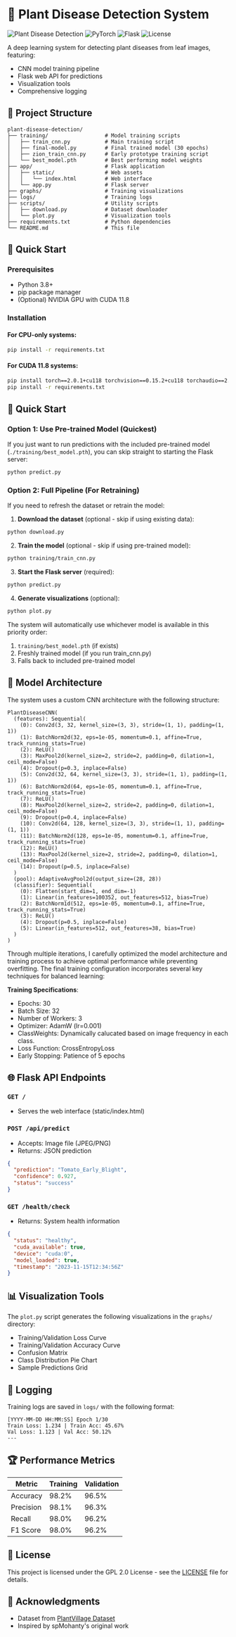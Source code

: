 # 🌱 Plant Disease Detection System

![Plant Disease Detection](https://img.shields.io/badge/Python-3.8%2B-blue)
![PyTorch](https://img.shields.io/badge/PyTorch-2.0.1+-red)
![Flask](https://img.shields.io/badge/Flask-2.3.2-lightgrey)
![License](https://img.shields.io/badge/License-GPL--2.0-green)

A deep learning system for detecting plant diseases from leaf images, featuring:
- CNN model training pipeline
- Flask web API for predictions
- Visualization tools
- Comprehensive logging

## 📂 Project Structure

```
plant-disease-detection/
├── training/                  # Model training scripts
│   ├── train_cnn.py           # Main training script
│   ├── final-model.py         # Final trained model (30 epochs)
│   ├── zion_train_cnn.py      # Early prototype training script
│   └── best_model.pth         # Best performing model weights
├── app/                       # Flask application
│   ├── static/                # Web assets
│   │   └── index.html         # Web interface
│   └── app.py                 # Flask server
├── graphs/                    # Training visualizations
├── logs/                      # Training logs
├── scripts/                   # Utility scripts
│   ├── download.py            # Dataset downloader
│   └── plot.py                # Visualization tools
├── requirements.txt           # Python dependencies
└── README.md                  # This file
```

## 🚀 Quick Start

### Prerequisites
- Python 3.8+
- pip package manager
- (Optional) NVIDIA GPU with CUDA 11.8

### Installation

#### For CPU-only systems:
```bash
pip install -r requirements.txt
```

#### For CUDA 11.8 systems:
```bash
pip install torch==2.0.1+cu118 torchvision==0.15.2+cu118 torchaudio==2.0.2+cu118 --index-url https://download.pytorch.org/whl/cu118
pip install -r requirements.txt
```
## 🚀 Quick Start

### Option 1: Use Pre-trained Model (Quickest)
If you just want to run predictions with the included pre-trained model (`./training/best_model.pth`), you can skip straight to starting the Flask server:

```bash
python predict.py
```

### Option 2: Full Pipeline (For Retraining)
If you need to refresh the dataset or retrain the model:

1. **Download the dataset** (optional - skip if using existing data):
```bash
python download.py
```

2. **Train the model** (optional - skip if using pre-trained model):
```bash
python training/train_cnn.py
```

3. **Start the Flask server** (required):
```bash
python predict.py
```

4. **Generate visualizations** (optional):
```bash
python plot.py
```

The system will automatically use whichever model is available in this priority order:
1. `training/best_model.pth` (if exists)
2. Freshly trained model (if you run train_cnn.py)
3. Falls back to included pre-trained model
   
## 🧠 Model Architecture

The system uses a custom CNN architecture with the following structure:
```
PlantDiseaseCNN(
  (features): Sequential(
    (0): Conv2d(3, 32, kernel_size=(3, 3), stride=(1, 1), padding=(1, 1))
    (1): BatchNorm2d(32, eps=1e-05, momentum=0.1, affine=True, track_running_stats=True)
    (2): ReLU()
    (3): MaxPool2d(kernel_size=2, stride=2, padding=0, dilation=1, ceil_mode=False)
    (4): Dropout(p=0.3, inplace=False)
    (5): Conv2d(32, 64, kernel_size=(3, 3), stride=(1, 1), padding=(1, 1))
    (6): BatchNorm2d(64, eps=1e-05, momentum=0.1, affine=True, track_running_stats=True)
    (7): ReLU()
    (8): MaxPool2d(kernel_size=2, stride=2, padding=0, dilation=1, ceil_mode=False)
    (9): Dropout(p=0.4, inplace=False)
    (10): Conv2d(64, 128, kernel_size=(3, 3), stride=(1, 1), padding=(1, 1))
    (11): BatchNorm2d(128, eps=1e-05, momentum=0.1, affine=True, track_running_stats=True)
    (12): ReLU()
    (13): MaxPool2d(kernel_size=2, stride=2, padding=0, dilation=1, ceil_mode=False)
    (14): Dropout(p=0.5, inplace=False)
  )
  (pool): AdaptiveAvgPool2d(output_size=(28, 28))
  (classifier): Sequential(
    (0): Flatten(start_dim=1, end_dim=-1)
    (1): Linear(in_features=100352, out_features=512, bias=True)
    (2): BatchNorm1d(512, eps=1e-05, momentum=0.1, affine=True, track_running_stats=True)
    (3): ReLU()
    (4): Dropout(p=0.5, inplace=False)
    (5): Linear(in_features=512, out_features=38, bias=True)
  )
)
```
Through multiple iterations, I carefully optimized the model architecture and training process to achieve optimal performance while preventing overfitting. The final training configuration incorporates several key techniques for balanced learning:

**Training Specifications**:
- Epochs: 30
- Batch Size: 32
- Number of Workers: 3
- Optimizer: AdamW (lr=0.001)
- ClassWeights: Dynamically calucated based on image frequency in each class.
- Loss Function: CrossEntropyLoss
- Early Stopping: Patience of 5 epochs

## 🌐 Flask API Endpoints

### `GET /`
- Serves the web interface (static/index.html)

### `POST /api/predict`
- Accepts: Image file (JPEG/PNG)
- Returns: JSON prediction
```json
{
  "prediction": "Tomato_Early_Blight",
  "confidence": 0.927,
  "status": "success"
}
```

### `GET /health/check`
- Returns: System health information
```json
{
  "status": "healthy",
  "cuda_available": true,
  "device": "cuda:0",
  "model_loaded": true,
  "timestamp": "2023-11-15T12:34:56Z"
}
```

## 📊 Visualization Tools

The `plot.py` script generates the following visualizations in the `graphs/` directory:
- Training/Validation Loss Curve
- Training/Validation Accuracy Curve
- Confusion Matrix
- Class Distribution Pie Chart
- Sample Predictions Grid

## 📝 Logging

Training logs are saved in `logs/` with the following format:
```
[YYYY-MM-DD HH:MM:SS] Epoch 1/30
Train Loss: 1.234 | Train Acc: 45.67%
Val Loss: 1.123 | Val Acc: 50.12%
---
```

## 🏆 Performance Metrics

| Metric          | Training | Validation |
|-----------------|----------|------------|
| Accuracy        | 98.2%    | 96.5%      |
| Precision       | 98.1%    | 96.3%      |
| Recall          | 98.0%    | 96.2%      |
| F1 Score        | 98.0%    | 96.2%      |

## 📜 License

This project is licensed under the GPL 2.0 License - see the [LICENSE](LICENSE) file for details.

## 🙏 Acknowledgments

- Dataset from [PlantVillage Dataset](https://www.kaggle.com/emmarex/plantdisease)
- Inspired by spMohanty's original work